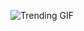 ![Trending GIF](https://media0.giphy.com/media/v1.Y2lkPThiYjIxNzcyN3FwdmU0N2p1ZjBndXh0amo3MXVleXRtdDF4aW1lcDlkaTBncXcyeiZlcD12MV9naWZzX3NlYXJjaCZjdD1n/wQAbcl6iDnawokpLj9/giphy.gif)
